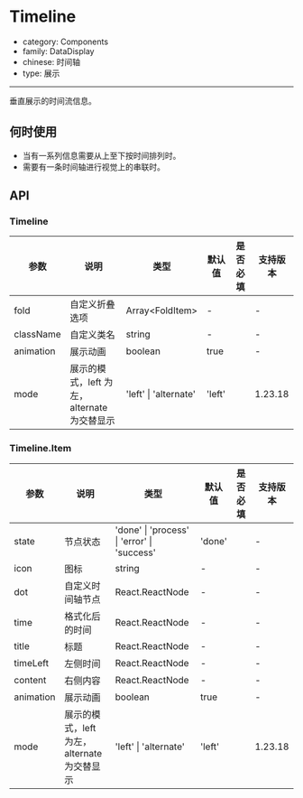 # Timeline

-   category: Components
-   family: DataDisplay
-   chinese: 时间轴
-   type: 展示

---

垂直展示的时间流信息。

## 何时使用

-   当有一系列信息需要从上至下按时间排列时。
-   需要有一条时间轴进行视觉上的串联时。

## API

### Timeline

| 参数      | 说明                                        | 类型                  | 默认值 | 是否必填 | 支持版本 |
| --------- | ------------------------------------------- | --------------------- | ------ | -------- | -------- |
| fold      | 自定义折叠选项                              | Array\<FoldItem>      | -      |          | -        |
| className | 自定义类名                                  | string                | -      |          | -        |
| animation | 展示动画                                    | boolean               | true   |          | -        |
| mode      | 展示的模式，left 为左，alternate 为交替显示 | 'left' \| 'alternate' | 'left' |          | 1.23.18  |

### Timeline.Item

| 参数      | 说明                                        | 类型                                        | 默认值 | 是否必填 | 支持版本 |
| --------- | ------------------------------------------- | ------------------------------------------- | ------ | -------- | -------- |
| state     | 节点状态                                    | 'done' \| 'process' \| 'error' \| 'success' | 'done' |          | -        |
| icon      | 图标                                        | string                                      | -      |          | -        |
| dot       | 自定义时间轴节点                            | React.ReactNode                             | -      |          | -        |
| time      | 格式化后的时间                              | React.ReactNode                             | -      |          | -        |
| title     | 标题                                        | React.ReactNode                             | -      |          | -        |
| timeLeft  | 左侧时间                                    | React.ReactNode                             | -      |          | -        |
| content   | 右侧内容                                    | React.ReactNode                             | -      |          | -        |
| animation | 展示动画                                    | boolean                                     | true   |          | -        |
| mode      | 展示的模式，left 为左，alternate 为交替显示 | 'left' \| 'alternate'                       | 'left' |          | 1.23.18  |
